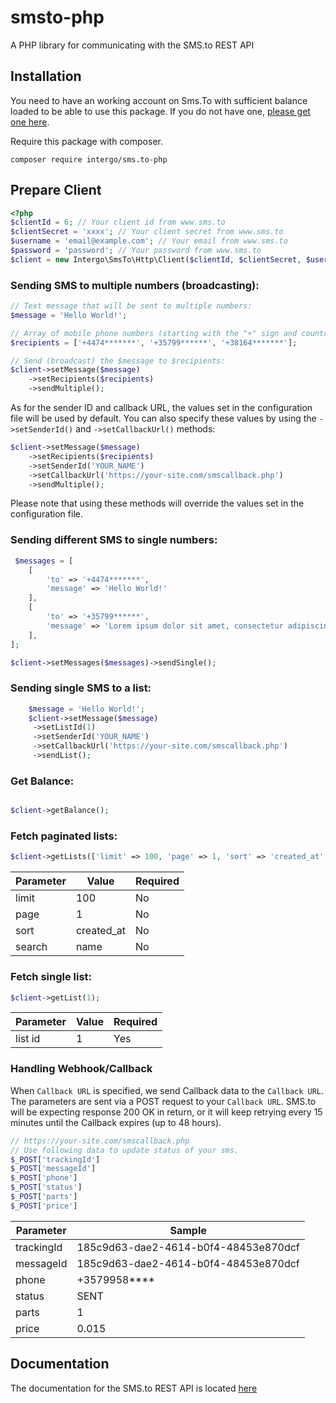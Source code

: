 # smsto-php
A PHP library for communicating with the SMS.to REST API

## Installation

You need to have an working account on  Sms.To with sufficient balance loaded to be able to use this package. If you do not have one, [please get one here](https://sms.to).

Require this package with composer.

```shell
composer require intergo/sms.to-php
```

## Prepare Client

```php
<?php
$clientId = 6; // Your client id from www.sms.to
$clientSecret = 'xxxx'; // Your client secret from www.sms.to
$username = 'email@example.com'; // Your email from www.sms.to
$password = 'password'; // Your password from www.sms.to
$client = new Intergo\SmsTo\Http\Client($clientId, $clientSecret, $username, $password);

```

### Sending SMS to multiple numbers (broadcasting):
```php
// Text message that will be sent to multiple numbers:
$message = 'Hello World!';

// Array of mobile phone numbers (starting with the "+" sign and country code):
$recipients = ['+4474*******', '+35799******', '+38164*******'];

// Send (broadcast) the $message to $recipients: 
$client->setMessage($message)
    ->setRecipients($recipients)
    ->sendMultiple();
```
As for the sender ID and callback URL, the values set in the configuration file will be used by default. You can also specify these values by using the `->setSenderId()` and `->setCallbackUrl()` methods:
```php
$client->setMessage($message)
    ->setRecipients($recipients)
    ->setSenderId('YOUR_NAME')
    ->setCallbackUrl('https://your-site.com/smscallback.php')
    ->sendMultiple();
```
Please note that using these methods will override the values set in the configuration file.


### Sending different SMS to single numbers:

```php
 $messages = [
    [
        'to' => '+4474*******',
        'message' => 'Hello World!'
    ],
    [
        'to' => '+35799******',
        'message' => 'Lorem ipsum dolor sit amet, consectetur adipiscing elit.'
    ],
];

$client->setMessages($messages)->sendSingle();
```

### Sending single SMS to a list:

```php
    $message = 'Hello World!';
    $client->setMessage($message)
     ->setListId(1)
     ->setSenderId('YOUR_NAME')
     ->setCallbackUrl('https://your-site.com/smscallback.php')
     ->sendList();
```

### Get Balance:

```php

$client->getBalance();
```

### Fetch paginated lists:

```php
$client->getLists(['limit' => 100, 'page' => 1, 'sort' => 'created_at', 'search' => 'My List']);
```

| Parameter        | Value           | Required  |
| ------------- |-------------| -----|
| limit      | 100 | No |
| page      | 1      |   No |
| sort | created_at      |   No |
| search | name | No |

### Fetch single list:

```php
$client->getList(1);
```
| Parameter        | Value           | Required  |
| ------------- |-------------| -----|
| list id      | 1 | Yes |


### Handling Webhook/Callback

When `Callback URL` is specified, we send Callback data to the `Callback URL`. The parameters are sent via a POST request to your `Callback URL`. SMS.to will be expecting response 200 OK in return, or it will keep retrying every 15 minutes until the Callback expires (up to 48 hours).


```php
// https://your-site.com/smscallback.php
// Use following data to update status of your sms.
$_POST['trackingId']
$_POST['messageId']
$_POST['phone']
$_POST['status']
$_POST['parts']
$_POST['price']

```

| Parameter        | Sample           |
| ------------- |-------------|
| trackingId      | 185c9d63-dae2-4614-b0f4-48453e870dcf |
| messageId      | 185c9d63-dae2-4614-b0f4-48453e870dcf      |
| phone | +3579958****      |
| status | SENT |
| parts | 1 |
| price | 0.015 |
## Documentation

The documentation for the SMS.to REST API is located [here](https://sms.to/api-docs)
